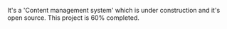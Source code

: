 It's a 'Content management system' which is under construction and it's open source. This project is 60% completed.
